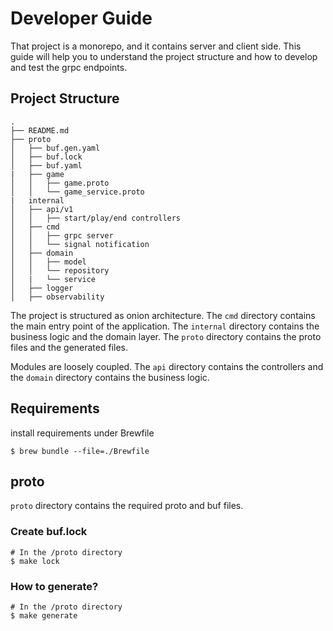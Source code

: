 # Developer Guide

That project is a monorepo, and it contains server and client side. This guide will help you to understand the project structure and how to develop and test the grpc endpoints.

## Project Structure

```shell
.
├── README.md
├── proto
│   ├── buf.gen.yaml
│   ├── buf.lock
│   ├── buf.yaml
|   ├── game
│   │   ├── game.proto
│   │   └── game_service.proto
|   internal
│   ├── api/v1
│   │   ├── start/play/end controllers
│   ├── cmd
│   │   ├── grpc server
│   │   └── signal notification
│   ├── domain
│   │   ├── model
│   │   └── repository
│   |   └── service
│   ├── logger
│   ├── observability
```

The project is structured as onion architecture. The `cmd` directory contains the main entry point of the application. The `internal` directory contains the business logic and the domain layer. The `proto` directory contains the proto files and the generated files.

Modules are loosely coupled. The `api` directory contains the controllers and the `domain` directory contains the business logic.

## Requirements

install requirements under Brewfile

```shell
$ brew bundle --file=./Brewfile
```

## proto

`proto` directory contains the required proto and buf files.

### Create buf.lock

```shell
# In the /proto directory
$ make lock
```

### How to generate?

```shell
# In the /proto directory
$ make generate
```
